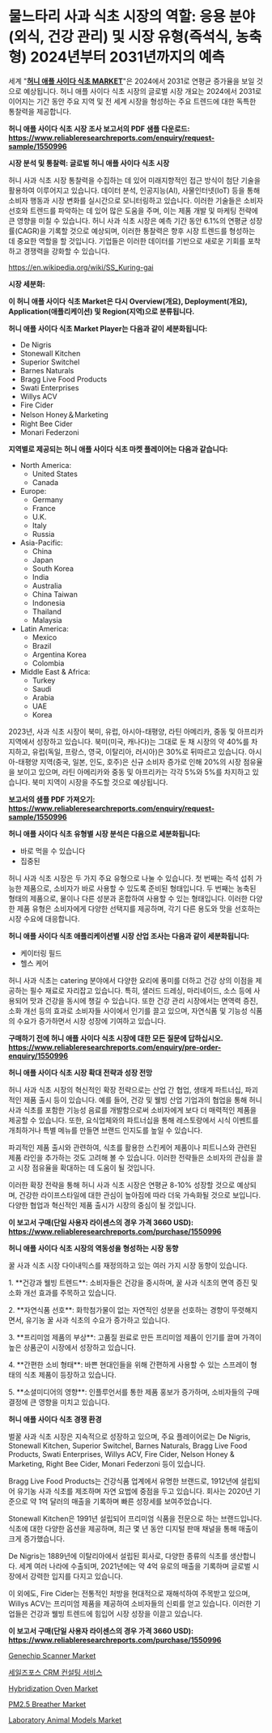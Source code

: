 <p><h1>물느타리 사과 식초 시장의 역할: 응용 분야(외식, 건강 관리) 및 시장 유형(즉석식, 농축형) 2024년부터 2031년까지의 예측</h1></p><p>세계 "<strong><a href="https://www.reliableresearchreports.com/global-honey-apple-cider-vinegar-market-r1550996">허니 애플 사이다 식초 MARKET</a></strong>"은 2024에서 2031로 연평균 증가율을 보일 것으로 예상됩니다. 허니 애플 사이다 식초 시장의 글로벌 시장 개요는 2024에서 2031로 이어지는 기간 동안 주요 지역 및 전 세계 시장을 형성하는 주요 트렌드에 대한 독특한 통찰력을 제공합니다.</p>
<p><strong>허니 애플 사이다 식초 시장 조사 보고서의 PDF 샘플 다운로드: <a href="https://www.reliableresearchreports.com/enquiry/request-sample/1550996">https://www.reliableresearchreports.com/enquiry/request-sample/1550996</a></strong></p>
<p><strong>시장 분석 및 통찰력: 글로벌 허니 애플 사이다 식초 시장</strong></p>
<p><p>허니 사과 식초 시장 통찰력을 수집하는 데 있어 미래지향적인 접근 방식이 첨단 기술을 활용하여 이루어지고 있습니다. 데이터 분석, 인공지능(AI), 사물인터넷(IoT) 등을 통해 소비자 행동과 시장 변화를 실시간으로 모니터링하고 있습니다. 이러한 기술들은 소비자 선호와 트렌드를 파악하는 데 있어 많은 도움을 주며, 이는 제품 개발 및 마케팅 전략에 큰 영향을 미칠 수 있습니다. 허니 사과 식초 시장은 예측 기간 동안 6.1%의 연평균 성장률(CAGR)을 기록할 것으로 예상되며, 이러한 통찰력은 향후 시장 트렌드를 형성하는 데 중요한 역할을 할 것입니다. 기업들은 이러한 데이터를 기반으로 새로운 기회를 포착하고 경쟁력을 강화할 수 있습니다.</p></p>
<p><a href="%7CAUTHORITHY_DOMAIN_URL%7C">https://en.wikipedia.org/wiki/SS_Kuring-gai</a></p>
<p><strong>시장 세분화:</strong></p>
<p><strong>이 허니 애플 사이다 식초 Market은 다시 Overview(개요), Deployment(개요), Application(애플리케이션) 및 Region(지역)으로 분류됩니다.</strong></p>
<p><strong>허니 애플 사이다 식초 Market Player는 다음과 같이 세분화됩니다:</strong></p>
<p><ul><li>De Nigris</li><li>Stonewall Kitchen</li><li>Superior Switchel</li><li>Barnes Naturals</li><li>Bragg Live Food Products</li><li>Swati Enterprises</li><li>Willys ACV</li><li>Fire Cider</li><li>Nelson Honey＆Marketing</li><li>Right Bee Cider</li><li>Monari Federzoni</li></ul></p>
<p><strong>지역별로 제공되는 허니 애플 사이다 식초 마켓 플레이어는 다음과 같습니다:</strong></p>
<p><ul>
    <li>
        North America:
        <ul>
            <li>United States</li>
            <li>Canada</li>
        </ul>
    </li>
    <li>
        Europe:
        <ul>
            <li>Germany</li>
            <li>France</li>
            <li>U.K.</li>
            <li>Italy</li>
            <li>Russia</li>
        </ul>
    </li>
    <li>
        Asia-Pacific:
        <ul>
            <li>China</li>
            <li>Japan</li>
            <li>South Korea</li>
            <li>India</li>
            <li>Australia</li>
            <li>China Taiwan</li>
            <li>Indonesia</li>
            <li>Thailand</li>
            <li>Malaysia</li>
        </ul>
    </li>
    <li>
        Latin America:
        <ul>
            <li>Mexico</li>
            <li>Brazil</li>
            <li>Argentina Korea</li>
            <li>Colombia</li>
        </ul>
    </li>
    <li>
        Middle East & Africa:
        <ul>
            <li>Turkey</li>
            <li>Saudi</li>
            <li>Arabia</li>
            <li>UAE</li>
            <li>Korea</li>
        </ul>
    </li>
    </ul></p>
<p><p>2023년, 사과 식초 시장이 북미, 유럽, 아시아-태평양, 라틴 아메리카, 중동 및 아프리카 지역에서 성장하고 있습니다. 북미(미국, 캐나다)는 그대로 둔 채 시장의 약 40%를 차지하고, 유럽(독일, 프랑스, 영국, 이탈리아, 러시아)은 30%로 뒤따르고 있습니다. 아시아-태평양 지역(중국, 일본, 인도, 호주)은 신규 소비자 증가로 인해 20%의 시장 점유율을 보이고 있으며, 라틴 아메리카와 중동 및 아프리카는 각각 5%와 5%를 차지하고 있습니다. 북미 지역이 시장을 주도할 것으로 예상됩니다.</p></p>
<p><strong>보고서의 샘플 PDF 가져오기: <a href="https://www.reliableresearchreports.com/enquiry/request-sample/1550996">https://www.reliableresearchreports.com/enquiry/request-sample/1550996</a></strong></p>
<p><strong>허니 애플 사이다 식초 유형별 시장 분석은 다음으로 세분화됩니다:</strong></p>
<p><ul><li>바로 먹을 수 있습니다</li><li>집중된</li></ul></p>
<p><p>허니 사과 식초 시장은 두 가지 주요 유형으로 나눌 수 있습니다. 첫 번째는 즉석 섭취 가능한 제품으로, 소비자가 바로 사용할 수 있도록 준비된 형태입니다. 두 번째는 농축된 형태의 제품으로, 물이나 다른 성분과 혼합하여 사용할 수 있는 형태입니다. 이러한 다양한 제품 유형은 소비자에게 다양한 선택지를 제공하며, 각기 다른 용도와 맛을 선호하는 시장 수요에 대응합니다.</p></p>
<p><strong>허니 애플 사이다 식초 애플리케이션별 시장 산업 조사는 다음과 같이 세분화됩니다:</strong></p>
<p><ul><li>케이터링 필드</li><li>헬스 케어</li></ul></p>
<p><p>허니 사과 식초는 catering 분야에서 다양한 요리에 풍미를 더하고 건강 상의 이점을 제공하는 필수 재료로 자리잡고 있습니다. 특히, 샐러드 드레싱, 마리네이드, 소스 등에 사용되어 맛과 건강을 동시에 챙길 수 있습니다. 또한 건강 관리 시장에서는 면역력 증진, 소화 개선 등의 효과로 소비자들 사이에서 인기를 끌고 있으며, 자연식품 및 기능성 식품의 수요가 증가하면서 시장 성장에 기여하고 있습니다.</p></p>
<p><strong>구매하기 전에 허니 애플 사이다 식초 시장에 대한 모든 질문에 답하십시오. <a href="https://www.reliableresearchreports.com/enquiry/pre-order-enquiry/1550996">https://www.reliableresearchreports.com/enquiry/pre-order-enquiry/1550996</a></strong></p>
<p><strong>허니 애플 사이다 식초 시장 확대 전략과 성장 전망</strong></p>
<p><p>허니 사과 식초 시장의 혁신적인 확장 전략으로는 산업 간 협업, 생태계 파트너십, 파괴적인 제품 출시 등이 있습니다. 예를 들어, 건강 및 웰빙 산업 기업과의 협업을 통해 허니 사과 식초를 포함한 기능성 음료를 개발함으로써 소비자에게 보다 더 매력적인 제품을 제공할 수 있습니다. 또한, 요식업체와의 파트너십을 통해 레스토랑에서 시식 이벤트를 개최하거나 특별 메뉴를 만들면 브랜드 인지도를 높일 수 있습니다.</p><p>파괴적인 제품 출시와 관련하여, 식초를 활용한 스킨케어 제품이나 피트니스와 관련된 제품 라인을 추가하는 것도 고려해 볼 수 있습니다. 이러한 전략들은 소비자의 관심을 끌고 시장 점유율을 확대하는 데 도움이 될 것입니다.</p><p>이러한 확장 전략을 통해 허니 사과 식초 시장은 연평균 8-10% 성장할 것으로 예상되며, 건강한 라이프스타일에 대한 관심이 높아짐에 따라 더욱 가속화될 것으로 보입니다. 다양한 협업과 혁신적인 제품 출시가 시장의 중심이 될 것입니다.</p></p>
<p><strong>이 보고서 구매(단일 사용자 라이센스의 경우 가격 3660 USD): <a href="https://www.reliableresearchreports.com/purchase/1550996">https://www.reliableresearchreports.com/purchase/1550996</a></strong></p>
<p><strong>허니 애플 사이다 식초 시장의 역동성을 형성하는 시장 동향</strong></p>
<p><p>꿀 사과 식초 시장 다이내믹스를 재정의하고 있는 여러 가지 시장 동향이 있습니다.</p><p>1. **건강과 웰빙 트렌드**: 소비자들은 건강을 중시하며, 꿀 사과 식초의 면역 증진 및 소화 개선 효과를 주목하고 있습니다.</p><p>2. **자연식품 선호**: 화학첨가물이 없는 자연적인 성분을 선호하는 경향이 뚜렷해지면서, 유기농 꿀 사과 식초의 수요가 증가하고 있습니다.</p><p>3. **프리미엄 제품의 부상**: 고품질 원료로 만든 프리미엄 제품이 인기를 끌며 가격이 높은 상품군이 시장에서 성장하고 있습니다.</p><p>4. **간편한 소비 형태**: 바쁜 현대인들을 위해 간편하게 사용할 수 있는 스프레이 형태의 식초 제품이 등장하고 있습니다.</p><p>5. **소셜미디어의 영향**: 인플루언서를 통한 제품 홍보가 증가하며, 소비자들의 구매 결정에 큰 영향을 미치고 있습니다.</p></p>
<p><strong>허니 애플 사이다 식초 경쟁 환경</strong></p>
<p><p>벌꿀 사과 식초 시장은 지속적으로 성장하고 있으며, 주요 플레이어로는 De Nigris, Stonewall Kitchen, Superior Switchel, Barnes Naturals, Bragg Live Food Products, Swati Enterprises, Willys ACV, Fire Cider, Nelson Honey & Marketing, Right Bee Cider, Monari Federzoni 등이 있습니다.</p><p>Bragg Live Food Products는 건강식품 업계에서 유명한 브랜드로, 1912년에 설립되어 유기농 사과 식초를 제조하며 자연 요법에 중점을 두고 있습니다. 회사는 2020년 기준으로 약 1억 달러의 매출을 기록하며 빠른 성장세를 보여주었습니다.</p><p>Stonewall Kitchen은 1991년 설립되어 프리미엄 식품을 전문으로 하는 브랜드입니다. 식초에 대한 다양한 옵션을 제공하며, 최근 몇 년 동안 디지털 판매 채널을 통해 매출이 크게 증가했습니다.</p><p>De Nigris는 1889년에 이탈리아에서 설립된 회사로, 다양한 종류의 식초를 생산합니다. 세계 여러 나라에 수출되며, 2021년에는 약 4억 유로의 매출을 기록하며 글로벌 시장에서 강력한 입지를 다지고 있습니다.</p><p>이 외에도, Fire Cider는 전통적인 처방을 현대적으로 재해석하여 주목받고 있으며, Willys ACV는 프리미엄 제품을 제공하여 소비자들의 신뢰를 얻고 있습니다. 이러한 기업들은 건강과 웰빙 트렌드에 힘입어 시장 성장을 이끌고 있습니다.</p></p>
<p><strong>이 보고서 구매(단일 사용자 라이센스의 경우 가격 3660 USD): <a href="https://www.reliableresearchreports.com/purchase/1550996">https://www.reliableresearchreports.com/purchase/1550996</a></strong></p>
<p><p><a href="https://www.linkedin.com/pulse/navigating-global-genechip-scanner-market-from-trends-strategy-krref?trackingId=%2FhASUW72QOulieXqjRP9uQ%3D%3D">Genechip Scanner Market</a></p><p><a href="https://medium.com/@christorpherpfannerstill5436/%EC%84%B8%EA%B3%84-salesforce-crm-consulting-service-market-%EC%9D%80-2024%EC%97%90%EC%84%9C-2031%EB%A1%9C-%EC%97%B0%ED%8F%89%EA%B7%A0-%EC%A6%9D%EA%B0%80%EC%9C%A8%EC%9D%84-%EB%B3%B4%EC%9D%BC-%EA%B2%83%EC%9C%BC%EB%A1%9C-%EC%98%88%EC%83%81%EB%90%A9%EB%8B%88%EB%8B%A4-1a7038f89b1a?postPublishedType=initial">세일즈포스 CRM 컨설팅 서비스</a></p><p><a href="https://www.linkedin.com/pulse/market-trends-global-hybridization-oven-forecast-analysis-2024-ivhpf?trackingId=5vYWg51aT0STxiAmkprw%2Fg%3D%3D">Hybridization Oven Market</a></p><p><a href="https://medium.com/@liam.mcgrath5645/this-report-on-pm2-5-5fb06f085708">PM2.5 Breather Market</a></p><p><a href="https://github.com/abbislposival/Market-Research-Report-List-1/blob/main/laboratory-animal-models-market.md">Laboratory Animal Models Market</a></p></p>